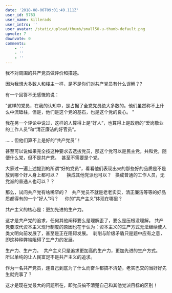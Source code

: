 ```yaml
---
date: '2018-08-06T09:01:49.111Z'
user_id: 5763
user_name: killerads
user_intro: ''
user_avatar: /static/upload/thumb/small50-u-thumb-default.png
upvote: 7
downvote: 0
comments:
    - ''
    - ''
    - ''
---
```


我不对周围的共产党员做评价和描述。

因为我想大多数人和楼主一样，是不是你们对共产党员有什么误解？?

  

有一个回答不无感慨的说：

"这样的党员，在我的认知中，是占据了全党党员绝大多数的。他们虽然称不上什么中流砥柱，但是，他们是这个党的基石，也是这个党的良心。 "

  

我在另一个评论中说过，这样的人算得上是“好人”，也算得上是政府的“爱岗敬业的工作人员”和“清正廉洁的好官员”。

  

...... 但他们算不上是好的“共产党员”！

甚至可以说如果完全按这种要求去选拔党员，那这个党可以是民主党，共和党，随便什么党，但不是共产党。  甚至不需要是个党。

  

大家过一遍上述提到的所谓“好的党员”，看看他们表现出来的那些好的品质是不是放到哪个好人身上都可以？      换成其他党派也可以？   换成普通的工作人员，无党派的普通人也可以？？

  

那么，试问共产党有啥稀罕的？   共产党员不就是老老实实，清正廉洁等等的好品质都得有的一个“好人”吗？     你的“共产主义”体现在哪里？  

  

共产主义的核心是：更加先进的生产力。

这才是共产党的追求，任何其他阐释要么是理解歪了，要么是压根没理解。 共产党要取代资本主义现行制度的原因也在于认为：资本主义的生产方式无法继续使人类文明向前发展了，甚至是正在阻碍发展。  剥削与阶级矛盾只是题中应有之意，即这种种弊端阻碍了生产力的发展。

生产力、生产力。  共产主义只是追求更加高的生产力，更加先进的生产方式。   所以单纯的让人民富足不是共产主义的追求。

  

作为一名共产党员，连自己到底为了什么而奋斗都搞不清楚，老实巴交的当好好先生就完事了？    

  

这才是现在党最大的问题所在，即党员搞不清楚自己和其他党派目标的区别！
